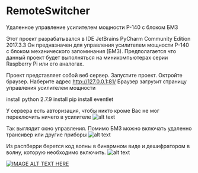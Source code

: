 # RemoteSwitcher
Удаленное управление усилителем мощности Р-140 с блоком БМЗ

Этот проект разрабатывался в IDE JetBrains PyCharm Community Edition 2017.3.3
Он предназначен для управления усилителем мощности Р-140 с блоком механического запоминания (БМЗ). Предполагается что данный проект будет выполняться на миникомпьютерах серии Raspberry Pi или его аналогах.

Проект представляет собой веб сервер. Запустите проект. Октройте браузер. Наберите адрес http://127.0.0.1:81/ 
Браузер загрузит страницу управления усилителем мощности

install python 2.7.9
install pip
install eventlet

У сервера есть авторизация, чтобы никто кроме Вас не мог переключить ничего в усилителе
![alt text](https://github.com/rn3kk/RemoteSwitcher/blob/master/img/autorise.PNG?raw=true)

Так выглядит окно управления. Помимо БМЗ можно включать удаленно трансивер или другие приборы
![alt text](https://github.com/rn3kk/RemoteSwitcher/blob/master/img/remswitcher.PNG?raw=true)

Из распберри берется код волны в бинармном виде и дешифратором в волну, которую необходимо включить.
![alt text](https://github.com/rn3kk/RemoteSwitcher/blob/master/img/deshifrator.png)

[![IMAGE ALT TEXT HERE](https://github.com/rn3kk/RemoteSwitcher/blob/master/img/youtube.PNG)](https://youtu.be/fNXGPa8lA0I)
